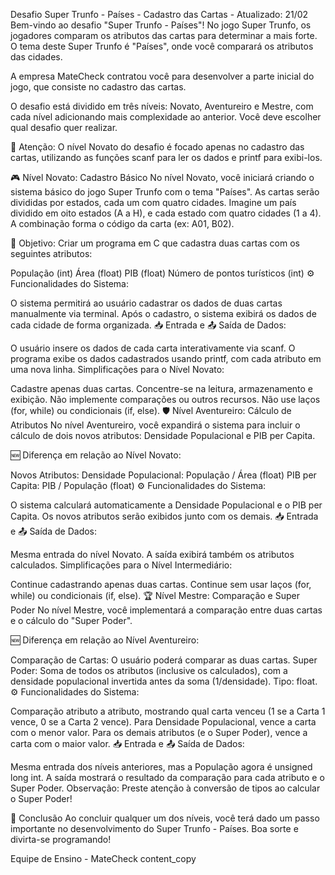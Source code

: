 Desafio Super Trunfo - Países - Cadastro das Cartas - Atualizado: 21/02
Bem-vindo ao desafio "Super Trunfo - Países"! No jogo Super Trunfo, os jogadores comparam os atributos das cartas para determinar a mais forte. O tema deste Super Trunfo é "Países", onde você comparará os atributos das cidades.

A empresa MateCheck contratou você para desenvolver a parte inicial do jogo, que consiste no cadastro das cartas.

O desafio está dividido em três níveis: Novato, Aventureiro e Mestre, com cada nível adicionando mais complexidade ao anterior. Você deve escolher qual desafio quer realizar.

🚨 Atenção: O nível Novato do desafio é focado apenas no cadastro das cartas, utilizando as funções scanf para ler os dados e printf para exibi-los.

🎮 Nível Novato: Cadastro Básico
No nível Novato, você iniciará criando o sistema básico do jogo Super Trunfo com o tema "Países". As cartas serão divididas por estados, cada um com quatro cidades. Imagine um país dividido em oito estados (A a H), e cada estado com quatro cidades (1 a 4). A combinação forma o código da carta (ex: A01, B02).

🚩 Objetivo: Criar um programa em C que cadastra duas cartas com os seguintes atributos:

População (int)
Área (float)
PIB (float)
Número de pontos turísticos (int)
⚙️ Funcionalidades do Sistema:

O sistema permitirá ao usuário cadastrar os dados de duas cartas manualmente via terminal.
Após o cadastro, o sistema exibirá os dados de cada cidade de forma organizada.
📥 Entrada e 📤 Saída de Dados:

O usuário insere os dados de cada carta interativamente via scanf.
O programa exibe os dados cadastrados usando printf, com cada atributo em uma nova linha.
Simplificações para o Nível Novato:

Cadastre apenas duas cartas.
Concentre-se na leitura, armazenamento e exibição. Não implemente comparações ou outros recursos.
Não use laços (for, while) ou condicionais (if, else).
🛡️ Nível Aventureiro: Cálculo de Atributos
No nível Aventureiro, você expandirá o sistema para incluir o cálculo de dois novos atributos: Densidade Populacional e PIB per Capita.

🆕 Diferença em relação ao Nível Novato:

Novos Atributos:
Densidade Populacional: População / Área (float)
PIB per Capita: PIB / População (float)
⚙️ Funcionalidades do Sistema:

O sistema calculará automaticamente a Densidade Populacional e o PIB per Capita.
Os novos atributos serão exibidos junto com os demais.
📥 Entrada e 📤 Saída de Dados:

Mesma entrada do nível Novato.
A saída exibirá também os atributos calculados.
Simplificações para o Nível Intermediário:

Continue cadastrando apenas duas cartas.
Continue sem usar laços (for, while) ou condicionais (if, else).
🏆 Nível Mestre: Comparação e Super Poder
No nível Mestre, você implementará a comparação entre duas cartas e o cálculo do "Super Poder".

🆕 Diferença em relação ao Nível Aventureiro:

Comparação de Cartas: O usuário poderá comparar as duas cartas.
Super Poder: Soma de todos os atributos (inclusive os calculados), com a densidade populacional invertida antes da soma (1/densidade). Tipo: float.
⚙️ Funcionalidades do Sistema:

Comparação atributo a atributo, mostrando qual carta venceu (1 se a Carta 1 vence, 0 se a Carta 2 vence).
Para Densidade Populacional, vence a carta com o menor valor.
Para os demais atributos (e o Super Poder), vence a carta com o maior valor.
📥 Entrada e 📤 Saída de Dados:

Mesma entrada dos níveis anteriores, mas a População agora é unsigned long int.
A saída mostrará o resultado da comparação para cada atributo e o Super Poder.
Observação: Preste atenção à conversão de tipos ao calcular o Super Poder!

🏁 Conclusão
Ao concluir qualquer um dos níveis, você terá dado um passo importante no desenvolvimento do Super Trunfo - Países. Boa sorte e divirta-se programando!

Equipe de Ensino - MateCheck content_copy